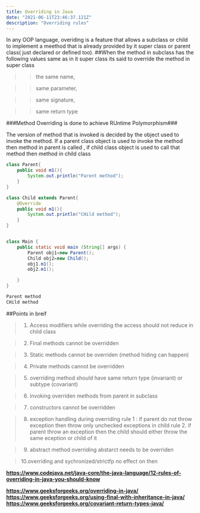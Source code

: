 ```yaml
---
title: Overriding in Java
date: "2021-06-11T23:46:37.121Z"
description: "Overriding rules"
---
```


In any OOP language, overiding is a feature that allows a subclass or child to implement a meethod that is already provided by it super class or parent class( just declared or defined too).
##When the method in subclass has the following values same as in it super class its said to override the method in super class

> > the same name,

> > same parameter,

> > same signature,

> > same return type

###Method Overriding is done to achieve RUntime Polymorphism###

The version of method that is invoked is decided by the object used to invoke the method. If a parent class object is used to invoke the method then method in parent is called , if child class object is used to call that method then method in child class

```java
class Parent{
    public void m1(){
        System.out.println("Parent method");
    }
}

class Child extends Parent{
    @Override
    public void m1(){
        System.out.println("CHild method");
    }
}


class Main {
	public static void main (String[] args) {
	    Parent obj1=new Parent();
	    Child obj2=new Child();
	    obj1.m1();
	    obj2.m1();

	}
}
```

```java
Parent method
CHild method
```

##Points in breif

> 1.  Access modifiers while overriding the access should not reduce in child class

> 2.  Final methods cannot be overridden

> 3.  Static methods cannot be overriden (method hiding can happen)

> 4.  Private methods cannot be overridden

> 5.  overriding method should have same return type (invariant) or subtype (covariant)

> 6.  invoking overriden methods from parent in subclass

> 7.  constructors cannot be overridden

> 8.  exception handling during overriding
>     rule 1 : if parent do not throw exception then throw only unchecked exceptions in child
>     rule 2. if parent throw an exception then the child should either throw the same eception or child of it

> 9.  abstract method overriding abstarct needs to be overriden

> 10.overriding and sychronized/strictfp no effect on then

**https://www.codejava.net/java-core/the-java-language/12-rules-of-overriding-in-java-you-should-know**

**https://www.geeksforgeeks.org/overriding-in-java/**
**https://www.geeksforgeeks.org/using-final-with-inheritance-in-java/**
**https://www.geeksforgeeks.org/covariant-return-types-java/**

